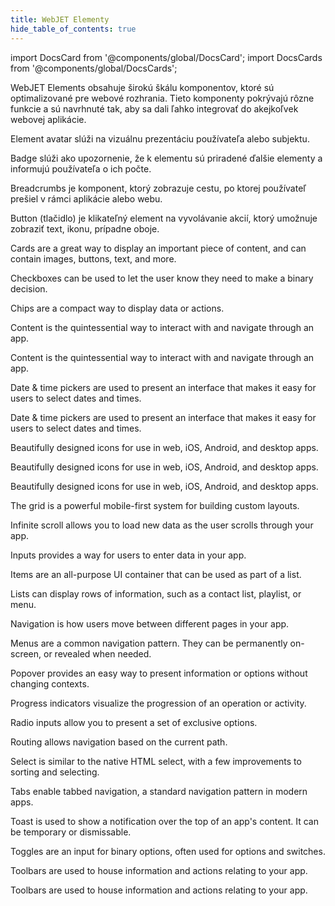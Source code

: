 ```yaml
---
title: WebJET Elementy
hide_table_of_contents: true
---
```


import DocsCard from '@components/global/DocsCard';
import DocsCards from '@components/global/DocsCards';

<head>
  <title>UI Components | User Interface Application Building Components</title>
  <meta
    name="description"
    content="Ionic Framework comes stock with a number of high-level UI components, including cards, lists, and tabs to quickly and easily build your app's user interface."
  />
  <style>{`
    :root {
      --doc-item-container-width: 60rem;
    }
  `}</style>
</head>

 WebJET Elements obsahuje širokú škálu komponentov, ktoré sú optimalizované pre webové rozhrania. Tieto komponenty pokrývajú rôzne funkcie a sú navrhnuté tak, aby sa dali ľahko integrovať do akejkoľvek webovej aplikácie.


<intro-end />

<DocsCards>

<DocsCard header="Avatar" href="api/avatar" icon="/icons/component-avatar-icon.png">
  <p>Element avatar slúži na vizuálnu prezentáciu používateľa alebo subjektu.</p>
</DocsCard>

<DocsCard header="Badge" href="api/badge" icon="/icons/component-badge-icon.png">
  <p>Badge slúži ako upozornenie, že k elementu sú priradené ďalšie elementy a informujú používateľa o ich počte.</p>
</DocsCard>

<DocsCard header="Breadcrumbs" href="api/breadcrumbs" icon="/icons/component-breadcrumbs-icon.png">
  <p>Breadcrumbs je komponent, ktorý zobrazuje cestu, po ktorej používateľ prešiel v rámci aplikácie alebo webu.</p>
</DocsCard>

<DocsCard header="Button" href="api/button" icon="/icons/component-button-icon.png">
  <p>Button (tlačidlo) je klikateľný element na vyvolávanie akcií, ktorý umožnuje zobraziť text, ikonu, prípadne oboje. </p>
</DocsCard>

<DocsCard header="Card" href="api/card" icon="/icons/component-card-icon.png">
  <p>
    Cards are a great way to display an important piece of content, and can contain images, buttons, text, and more.
  </p>
</DocsCard>

<DocsCard header="Checkbox" href="api/checkbox" icon="/icons/component-checkbox-icon.png">
  <p>Checkboxes can be used to let the user know they need to make a binary decision.</p>
</DocsCard>

<DocsCard header="Chip" href="api/chip" icon="/icons/component-chip-icon.png">
  <p>Chips are a compact way to display data or actions.</p>
</DocsCard>

<DocsCard header="Color picker" href="api/color-picker" icon="/icons/component-colorpicker-icon.png">
  <p>Content is the quintessential way to interact with and navigate through an app.</p>
</DocsCard>

<DocsCard header="Copy button" href="api/copy-button" icon="/icons/component-copybutton-icon.png">
  <p>Content is the quintessential way to interact with and navigate through an app.</p>
</DocsCard>

<DocsCard header="Dialog" href="api/dialog" icon="/icons/component-popover-icon.png">
  <p>Date & time pickers are used to present an interface that makes it easy for users to select dates and times.</p>
</DocsCard>

<DocsCard header="Dropdown" href="api/dropdown" icon="/icons/component-dropdown-icon.png">
  <p>Date & time pickers are used to present an interface that makes it easy for users to select dates and times.</p>
</DocsCard>

<DocsCard header="Icons" href="api/icon" img="/icons/feature-component-icons-icon.png">
  <p>Beautifully designed icons for use in web, iOS, Android, and desktop apps.</p>
</DocsCard>

<DocsCard header="Icon Picker" href="api/icon-picker" icon="/icons/component-iconpicker-icon.png">
  <p>Beautifully designed icons for use in web, iOS, Android, and desktop apps.</p>
</DocsCard>

<DocsCard header="Image comparer" href="api/image-comparer" icon="/icons/component-imagecomparer-icon.png">
  <p>Beautifully designed icons for use in web, iOS, Android, and desktop apps.</p>
</DocsCard>

<DocsCard header="Grid" href="api/grid" icon="/icons/component-grid-icon.png">
  <p>The grid is a powerful mobile-first system for building custom layouts.</p>
</DocsCard>

<DocsCard header="Infinite Scroll" href="api/infinite-scroll" icon="/icons/component-infinitescroll-icon.png">
  <p>Infinite scroll allows you to load new data as the user scrolls through your app.</p>
</DocsCard>

<DocsCard header="Input" href="api/input" icon="/icons/component-input-icon.png">
  <p>Inputs provides a way for users to enter data in your app.</p>
</DocsCard>

<DocsCard header="Item" href="api/item" icon="/icons/component-item-icon.png">
  <p>Items are an all-purpose UI container that can be used as part of a list.</p>
</DocsCard>

<DocsCard header="List" href="api/list" icon="/icons/component-lists-icon.png">
  <p>Lists can display rows of information, such as a contact list, playlist, or menu.</p>
</DocsCard>

<DocsCard header="Navigation" href="api/nav" img="/icons/feature-component-navigation-icon.png">
  <p>Navigation is how users move between different pages in your app.</p>
</DocsCard>

<DocsCard header="Menu" href="api/menu" icon="/icons/component-menu-icon.png">
  <p>Menus are a common navigation pattern. They can be permanently on-screen, or revealed when needed.</p>
</DocsCard>

<DocsCard header="Popover" href="api/popover" icon="/icons/component-popover-icon.png">
  <p>Popover provides an easy way to present information or options without changing contexts.</p>
</DocsCard>

<DocsCard header="Progress Indicators" href="api/progress-bar" icon="/icons/component-progress-icon.png">
  <p>Progress indicators visualize the progression of an operation or activity.</p>
</DocsCard>

<DocsCard header="Radio" href="api/radio" icon="/icons/component-radio-icon.png">
  <p>Radio inputs allow you to present a set of exclusive options.</p>
</DocsCard>

<DocsCard header="Router" href="api/router" icon="/icons/component-routing-icon.png">
  <p>Routing allows navigation based on the current path.</p>
</DocsCard>

<DocsCard header="Select" href="api/select" icon="/icons/component-select-icon.png">
  <p>Select is similar to the native HTML select, with a few improvements to sorting and selecting.</p>
</DocsCard>

<DocsCard header="Tabs" href="api/tabs" img="/icons/feature-component-tabs-icon.png">
  <p>Tabs enable tabbed navigation, a standard navigation pattern in modern apps.</p>
</DocsCard>

<DocsCard header="Toast" href="api/toast" icon="/icons/component-toast-icon.png">
  <p>Toast is used to show a notification over the top of an app's content. It can be temporary or dismissable.</p>
</DocsCard>

<DocsCard header="Toggle" href="api/toggle" icon="/icons/component-toggle-icon.png">
  <p>Toggles are an input for binary options, often used for options and switches.</p>
</DocsCard>

  <DocsCard header="Toolbar" href="api/toolbar" icon="/icons/component-toolbar-icon.png">
    <p>Toolbars are used to house information and actions relating to your app.</p>
  </DocsCard>

  <DocsCard header="Tooltip" href="api/tooltip" icon="/icons/component-tooltip-icon.png">
    <p>Toolbars are used to house information and actions relating to your app.</p>
  </DocsCard>
</DocsCards>

